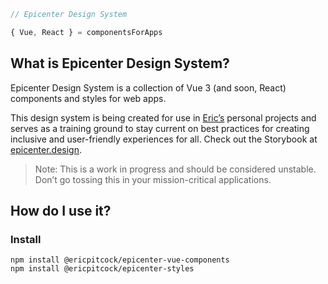 ```javascript
// Epicenter Design System

{ Vue, React } = componentsForApps
```

## What is Epicenter Design System?

Epicenter Design System is a collection of Vue 3 (and soon, React) components and styles for web apps.

This design system is being created for use in [Eric’s](https://www.ericpitcock.com) personal projects and serves as a training ground to stay current on best practices for creating inclusive and user-friendly experiences for all. Check out the Storybook at [epicenter.design](https://epicenter.design/?path=/story/intro--intro).

> Note: This is a work in progress and should be considered unstable. Don’t go tossing this in your mission-critical applications.

## How do I use it?

### Install

```
npm install @ericpitcock/epicenter-vue-components
npm install @ericpitcock/epicenter-styles
```
